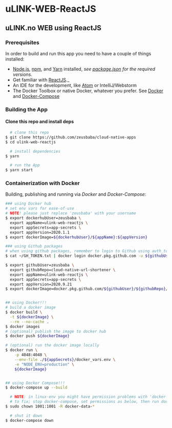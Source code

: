 uLINK-WEB-ReactJS
==================

## uLINK.no WEB using ReactJS

### Prerequisites

In order to build and run this app you need to have a couple of things installed:  

- [Node.js](https://nodejs.org/), [npm](https://www.npmjs.com/), and [Yarn](https://yarnpkg.com) installed, _see [package.json](package.json) for the required versions._
- Get familiar with [ReactJS](https://www.reactjs.org)._            
- An IDE for the development, like [Atom](https://atom.io) or IntelliJ/Webstorm      
- The Docker Toolbox or native Docker, whatever you prefer. See [Docker](https://docs.docker.com) and [Docker-Compose](https://docs.docker.com/compose/)       


### Building the App  


#### Clone this repo and install deps    

```bash
  # clone this repo  
$ git clone https://github.com/zeusbaba/cloud-native-apps  
$ cd ulink-web-reactjs  

  # install dependencies
$ yarn

  # run the App  
$ yarn start
```   


### Containerization with Docker  

Building, publishing and running via _Docker_ and _Docker-Compose_:       
```bash
### using Docker hub
# set env vars for ease-of-use
# NOTE! please just replace 'zeusbaba' with your username  
$ export dockerhubUser=zeusbaba \
  export appName=ulink-web-reactjs \
  export appSecrets=app-secrets \
  export appVersion=2020.1.1
$ export dockerImage=${dockerhubUser}/${appName}:${appVersion}

### using Github packages  
# when using github packages, remember to login to Github using auth_token  
$ cat ~/GH_TOKEN.txt | docker login docker.pkg.github.com -u ${githubUser} --password-stdin

$ export githubUser=zeusbaba \
  export githubRepo=cloud-native-url-shortener \
  export appName=ulink-web-reactjs \
  export appSecrets=app-secrets \
  export appVersion=2020.9.21
$ export dockerImage=docker.pkg.github.com/${githubUser}/${githubRepo}/${appName}:${appVersion}


## using Docker!!!       
# build a docker image  
$ docker build \
  -t ${dockerImage} \
  --rm --no-cache .    
$ docker images  	
# (optional) publish the image to docker hub  
$ docker push ${dockerImage}  

# (optional) run the docker image locally    
$ docker run \
	-p 4048:4048 \
	--env-file ./${appSecrets}/docker_vars.env \
	-e "NODE_ENV=production" \
	${dockerImage}  


## using Docker Compose!!! 
$ docker-compose up --build 

  # NOTE: in linux-env you might have permission problems with 'docker-data-*' folders      
  # to fix; stop docker-compose, set permissions as below, then run docker-compose again.    
$ sudo chown 1001:1001 -R docker-data-*  

  # shut it down 
$ docker-compose down   
```
